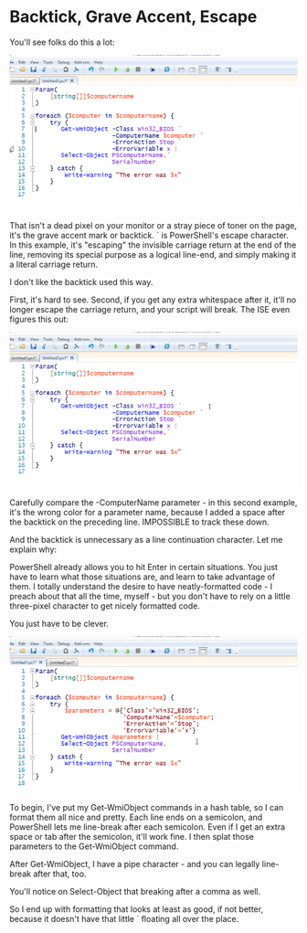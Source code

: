 # Backtick, Grave Accent, Escape

You'll see folks do this a lot:

![image061.png](images/image061.png)

That isn't a dead pixel on your monitor or a stray piece of toner on the page, it's the grave accent mark or backtick. \` is PowerShell's escape character. In this example, it's "escaping" the invisible carriage return at the end of the line, removing its special purpose as a logical line-end, and simply making it a literal carriage return.

I don't like the backtick used this way.

First, it's hard to see. Second, if you get any extra whitespace after it, it'll no longer escape the carriage return, and your script will break. The ISE even figures this out:

![image063.png](images/image063.png)

Carefully compare the -ComputerName parameter - in this second example, it's the wrong color for a parameter name, because I added a space after the backtick on the preceding line. IMPOSSIBLE to track these down.

And the backtick is unnecessary as a line continuation character. Let me explain why:

PowerShell already allows you to hit Enter in certain situations. You just have to learn what those situations are, and learn to take advantage of them. I totally understand the desire to have neatly-formatted code - I preach about that all the time, myself - but you don't have to rely on a little three-pixel character to get nicely formatted code.

You just have to be clever.

![image065.png](images/image065.png)

To begin, I've put my Get-WmiObject commands in a hash table, so I can format them all nice and pretty. Each line ends on a semicolon, and PowerShell lets me line-break after each semicolon. Even if I get an extra space or tab after the semicolon, it'll work fine. I then splat those parameters to the Get-WmiObject command.

After Get-WmiObject, I have a pipe character - and you can legally line-break after that, too.

You'll notice on Select-Object that breaking after a comma as well.

So I end up with formatting that looks at least as good, if not better, because it doesn't have that little \` floating all over the place.

